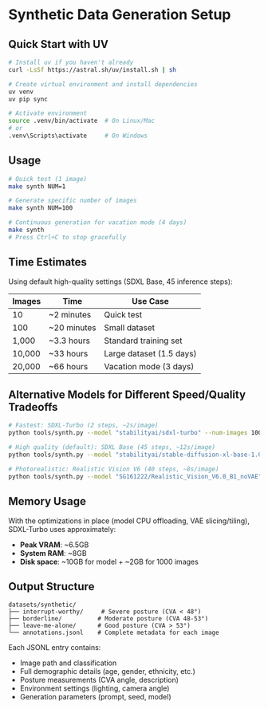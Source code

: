 # Synthetic Data Generation Setup

## Quick Start with UV

```bash
# Install uv if you haven't already
curl -LsSf https://astral.sh/uv/install.sh | sh

# Create virtual environment and install dependencies
uv venv
uv pip sync

# Activate environment
source .venv/bin/activate  # On Linux/Mac
# or
.venv\Scripts\activate     # On Windows
```

## Usage

```bash
# Quick test (1 image)
make synth NUM=1

# Generate specific number of images
make synth NUM=100

# Continuous generation for vacation mode (4 days)
make synth
# Press Ctrl+C to stop gracefully
```

## Time Estimates

Using default high-quality settings (SDXL Base, 45 inference steps):

| Images | Time | Use Case |
|--------|------|----------|
| 10 | ~2 minutes | Quick test |
| 100 | ~20 minutes | Small dataset |
| 1,000 | ~3.3 hours | Standard training set |
| 10,000 | ~33 hours | Large dataset (1.5 days) |
| 20,000 | ~66 hours | Vacation mode (3 days) |

## Alternative Models for Different Speed/Quality Tradeoffs

```bash
# Fastest: SDXL-Turbo (2 steps, ~2s/image)
python tools/synth.py --model "stabilityai/sdxl-turbo" --num-images 1000

# High quality (default): SDXL Base (45 steps, ~12s/image)
python tools/synth.py --model "stabilityai/stable-diffusion-xl-base-1.0" --num-images 1000

# Photorealistic: Realistic Vision V6 (40 steps, ~8s/image)
python tools/synth.py --model "SG161222/Realistic_Vision_V6.0_B1_noVAE" --num-images 1000
```

## Memory Usage

With the optimizations in place (model CPU offloading, VAE slicing/tiling), SDXL-Turbo uses approximately:
- **Peak VRAM**: ~6.5GB
- **System RAM**: ~8GB
- **Disk space**: ~10GB for model + ~2GB for 1000 images

## Output Structure

```
datasets/synthetic/
├── interrupt-worthy/     # Severe posture (CVA < 48°)
├── borderline/          # Moderate posture (CVA 48-53°)
├── leave-me-alone/      # Good posture (CVA > 53°)
└── annotations.jsonl    # Complete metadata for each image
```

Each JSONL entry contains:
- Image path and classification
- Full demographic details (age, gender, ethnicity, etc.)
- Posture measurements (CVA angle, description)
- Environment settings (lighting, camera angle)
- Generation parameters (prompt, seed, model)